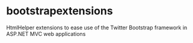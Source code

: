 bootstrapextensions
===================

HtmlHelper extensions to ease use of the Twitter Bootstrap framework in ASP.NET MVC web applications